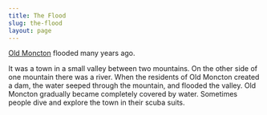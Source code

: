 ```yaml
---
title: The Flood
slug: the-flood
layout: page
---
```


[Old Moncton](/places/old-moncton) flooded many years ago.

It was a town in a small valley between two mountains. On the other side of one mountain there was a river. When the residents of Old Moncton created a dam, the water seeped through the mountain, and flooded the valley. Old Moncton gradually became completely covered by water. Sometimes people dive and explore the town in their scuba suits.